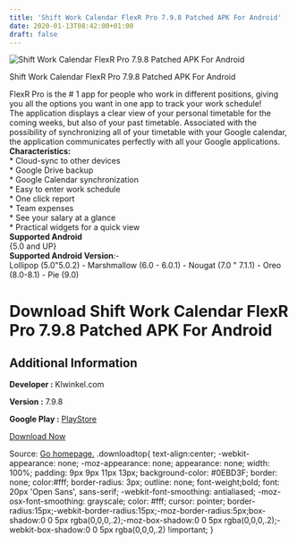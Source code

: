 ```yaml
---
title: 'Shift Work Calendar FlexR Pro 7.9.8 Patched APK For Android'
date: 2020-01-13T08:42:00+01:00
draft: false
---
```


![Shift Work Calendar FlexR Pro 7.9.8 Patched APK For Android](https://i1.wp.com/apkhome.net/wp-content/uploads/2020/01/Shift-Work-Calendar-FlexR-Pro-7.9.8-Patched.png "Shift Work Calendar FlexR Pro 7.9.8 Patched APK For Android")

  

Shift Work Calendar FlexR Pro 7.9.8 Patched APK For Android

FlexR Pro is the # 1 app for people who work in different positions, giving you all the options you want in one app to track your work schedule!  
The application displays a clear view of your personal timetable for the coming weeks, but also of your past timetable. Associated with the possibility of synchronizing all of your timetable with your Google calendar, the application communicates perfectly with all your Google applications.  
**Characteristics:**  
\* Cloud-sync to other devices  
\* Google Drive backup  
\* Google Calendar synchronization  
\* Easy to enter work schedule  
\* One click report  
\* Team expenses  
\* See your salary at a glance  
\* Practical widgets for a quick view  
**Supported Android**  
{5.0 and UP}  
**Supported Android Version**:-  
Lollipop (5.0"5.0.2) - Marshmallow (6.0 - 6.0.1) - Nougat (7.0 " 7.1.1) - Oreo (8.0-8.1) - Pie (9.0)

Download Shift Work Calendar FlexR Pro 7.9.8 Patched APK For Android
====================================================================

Additional Information
----------------------

**Developer :** Klwinkel.com

**Version :** 7.9.8

**Google Play :** [PlayStore](https://play.google.com/store/apps/details?id=klwinkel.flexr.pro)

  

[Download Now](https://store4app.co/post/shift-work-calendar-flexr-pro-7-9-8-patched-apk-for-android_1578851188)

  
Source: [Go homepage.](https://store4app.co/post/shift-work-calendar-flexr-pro-7-9-8-patched-apk-for-android_1578851188) .downloadtop{ text-align:center; -webkit-appearance: none; -moz-appearance: none; appearance: none; width: 100%; padding: 9px 9px 11px 13px; background-color: #0EBD3F; border: none; color:#fff; border-radius: 3px; outline: none; font-weight;bold; font: 20px 'Open Sans', sans-serif; -webkit-font-smoothing: antialiased; -moz-osx-font-smoothing: grayscale; color: #fff; cursor: pointer; border-radius:15px;-webkit-border-radius:15px;-moz-border-radius:5px;box-shadow:0 0 5px rgba(0,0,0,.2);-moz-box-shadow:0 0 5px rgba(0,0,0,.2);-webkit-box-shadow:0 0 5px rgba(0,0,0,.2) !important; }